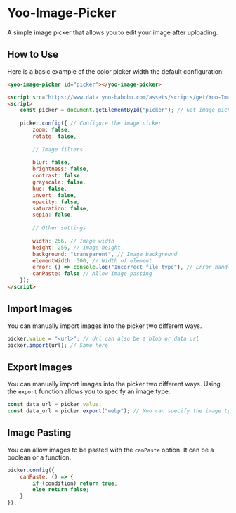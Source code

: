 # Yoo-Image-Picker
A simple image picker that allows you to edit your image after uploading.

## How to Use

Here is a basic example of the color picker width the default configuration:

```html
<yoo-image-picker id="picker"></yoo-image-picker>

<script src="https://www.data.yoo-babobo.com/assets/scripts/get/Yoo-Image-Picker"></script>
<script>
    const picker = document.getElementById("picker"); // Get image picker
    
    picker.config({ // Configure the image picker
        zoom: false,
        rotate: false,
    
        // Image filters    
    
        blur: false,
        brightness: false,
        contrast: false,
        grayscale: false,
        hue: false,
        invert: false,
        opacity: false,
        saturation: false,
        sepia: false,
    
        // Other settings
    
        width: 256, // Image width
        height: 256, // Image height
        background: "transparent", // Image background
        elementWidth: 300, // Width of element
        error: () => console.log("Incorrect file type"), // Error handler
        canPaste: false // Allow image pasting
    });
</script>
```

## Import Images

You can manually import images into the picker two different ways.

```javascript
picker.value = "<url>"; // Url can also be a blob or data url
picker.import(url); // Same here
```

## Export Images

You can manually import images into the picker two different ways. Using the `export` function allows you to specify an image type.

```javascript
const data_url = picker.value;
const data_url = picker.export("webp"); // You can specify the image type with the export function. WebP is the default;
```

## Image Pasting

You can allow images to be pasted with the `canPaste` option. It can be a boolean or a function.

```javascript
picker.config({
    canPaste: () => {
        if (condition) return true;
        else return false;
    }
});
```
